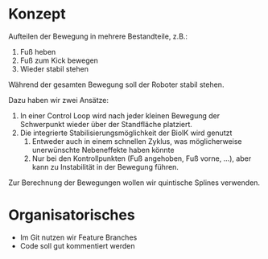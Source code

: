Konzept
=======

Aufteilen der Bewegung in mehrere Bestandteile, z.B.:

1. Fuß heben
2. Fuß zum Kick bewegen
3. Wieder stabil stehen

Während der gesamten Bewegung soll der Roboter stabil stehen.

Dazu haben wir zwei Ansätze:

1. In einer Control Loop wird nach jeder kleinen Bewegung der Schwerpunkt wieder über der
   Standfläche platziert.
2. Die integrierte Stabilisierungsmöglichkeit der BioIK wird genutzt
    1. Entweder auch in einem schnellen Zyklus, was möglicherweise unerwünschte Nebeneffekte haben
       könnte
    2. Nur bei den Kontrollpunkten (Fuß angehoben, Fuß vorne, …), aber kann zu Instabilität in der
       Bewegung führen.

Zur Berechnung der Bewegungen wollen wir quintische Splines verwenden.

Organisatorisches
=================

* Im Git nutzen wir Feature Branches
* Code soll gut kommentiert werden
